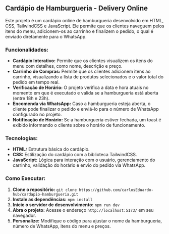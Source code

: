 ## Cardápio de Hamburgueria - Delivery Online

Este projeto é um cardápio online de hamburgueria desenvolvido em HTML, CSS, TailwindCSS e JavaScript. Ele permite que os clientes naveguem pelos itens do menu, adicionem-os ao carrinho e finalizem o pedido, o qual é enviado diretamente para o WhatsApp. 

### Funcionalidades:

* **Cardápio Interativo:** Permite que os clientes visualizem os itens do menu com detalhes, como nome, descrição e preço.
* **Carrinho de Compras:** Permite que os clientes adicionem itens ao carrinho, visualizando a lista de produtos selecionados e o valor total do pedido em tempo real.
* **Verificação de Horário:** O projeto verifica a data e hora atuais no momento em que é executado e valida se a hamburgueria está aberta (entre 18h e 23h).
* **Encomenda via WhatsApp:** Caso a hamburgueria esteja aberta, o cliente pode finalizar o pedido e enviá-lo para o número de WhatsApp configurado no projeto. 
* **Notificação de Horário:** Se a hamburgueria estiver fechada, um toast é exibido informando o cliente sobre o horário de funcionamento.

### Tecnologias:

* **HTML:** Estrutura básica do cardápio.
* **CSS:** Estilização do cardápio com a biblioteca TailwindCSS.
* **JavaScript:** Lógica para interação com o usuário, gerenciamento do carrinho, validação do horário e envio do pedido via WhatsApp.

### Como Executar:

1. **Clone o repositório:** `git clone https://github.com/carlosEduardo-hub/cardapio-hamburgueria.git`
2. **Instale as dependências:** `npm install`
3. **Inicie o servidor de desenvolvimento:** `npm run dev`
4. **Abra o projeto:** Acesse o endereço `http://localhost:5173/` em seu navegador.
5. **Personalize:** Modifique o código para ajustar o nome da hamburgueria, número de WhatsApp, itens do menu e preços.




